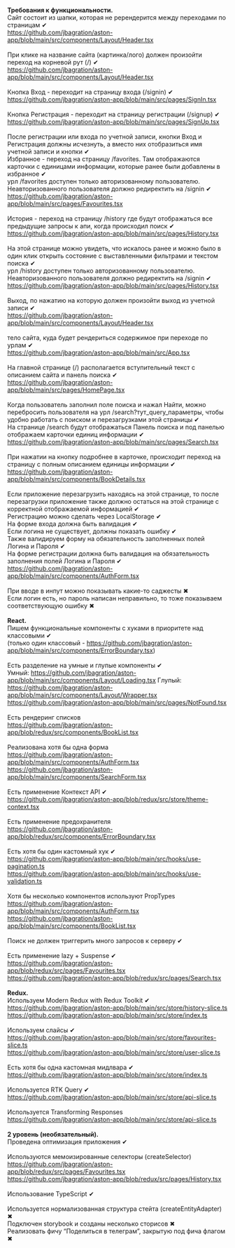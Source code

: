 <b>Требования к функциональности.</b><br>
Сайт состоит из шапки, которая не ререндерится между переходами по страницам ✔ <br>
https://github.com/jbagration/aston-app/blob/main/src/components/Layout/Header.tsx<br><br>
При клике на название сайта (картинка/лого) должен произойти переход на корневой рут (/) ✔<br>
https://github.com/jbagration/aston-app/blob/main/src/components/Layout/Header.tsx<br><br>
Кнопка Вход - переходит на страницу входа (/signin) ✔<br>
https://github.com/jbagration/aston-app/blob/main/src/pages/SignIn.tsx<br><br>
Кнопка Регистрация - переходит на страницу регистрации (/signup) ✔<br>
https://github.com/jbagration/aston-app/blob/main/src/pages/SignUp.tsx<br><br>
После регистрации или входа по учетной записи, кнопки Вход и Регистрация должны исчезнуть, а вместо них отобразиться имя учетной записи и кнопки ✔<br>
Избранное - переход на страницу /favorites. Там отображаются карточки с единицами информации, которые ранее были добавлены в избранное ✔<br>
урл /favorites доступен только авторизованному пользователю. Неавторизованного пользователя должно редиректить на /signin ✔<br>
https://github.com/jbagration/aston-app/blob/main/src/pages/Favourites.tsx<br><br>
История - переход на страницу /history где будут отображаться все предыдущие запросы к апи, когда происходил поиск ✔<br>
https://github.com/jbagration/aston-app/blob/main/src/pages/History.tsx<br><br>
На этой странице можно увидеть, что искалось ранее и можно было в один клик открыть состояние с выставленными фильтрами и текстом поиска ✔<br>
урл /history доступен только авторизованному пользователю. Неавторизованного пользователя должно редиректить на /signin ✔<br>
https://github.com/jbagration/aston-app/blob/main/src/pages/History.tsx<br><br>
Выход, по нажатию на которую должен произойти выход из учетной записи ✔<br>
https://github.com/jbagration/aston-app/blob/main/src/components/Layout/Header.tsx<br><br>
тело сайта, куда будет рендериться содержимое при переходе по урлам ✔<br>
https://github.com/jbagration/aston-app/blob/main/src/App.tsx<br><br>
На главной странице (/) располагается вступительный текст с описанием сайта и панель поиска ✔<br>
https://github.com/jbagration/aston-app/blob/main/src/pages/HomePage.tsx<br><br>
Когда пользователь заполнил поле поиска и нажал Найти, можно перебросить пользователя на урл /search?тут_query_параметры, чтобы удобно работать с поиском и перезагрузками этой страницы ✔<br>
На странице /search будут отображаться Панель поиска и под панелью отображаем карточки единиц информации ✔<br>
https://github.com/jbagration/aston-app/blob/main/src/pages/Search.tsx<br><br>
При нажатии на кнопку подробнее в карточке, происходит переход на страницу с полным описанием единицы информации ✔<br>
https://github.com/jbagration/aston-app/blob/main/src/components/BookDetails.tsx<br><br>
Если приложение перезагрузить находясь на этой странице, то после перезагрузки приложение также должно остаться на этой странице с корректной отображаемой информацией ✔<br>
Регистрацию можно сделать через LocalStorage ✔<br>
На форме входа должна быть валидация ✔<br>
Если логина не существует, должны показать ошибку ✔<br>
Также валидируем форму на обязательность заполненных полей Логина и Пароля ✔<br>
На форме регистрации должна быть валидация на обязательность заполнения полей Логина и Пароля ✔<br>
https://github.com/jbagration/aston-app/blob/main/src/components/AuthForm.tsx<br><br>
При вводе в инпут можно показывать какие-то саджесты ✖<br>
Если логин есть, но пароль написан неправильно, то тоже показываем соответствующую ошибку ✖<br><br>
<b>React.</b><br>
Пишем функциональные компоненты c хуками в приоритете над классовыми ✔<br>
(только один классовый - https://github.com/jbagration/aston-app/blob/main/src/components/ErrorBoundary.tsx)<br><br>
Есть разделение на умные и глупые компоненты ✔<br>
Умный:
https://github.com/jbagration/aston-app/blob/main/src/components/Layout/Loading.tsx
Глупый:
https://github.com/jbagration/aston-app/blob/main/src/components/Layout/Wrapper.tsx
https://github.com/jbagration/aston-app/blob/main/src/pages/NotFound.tsx
<br><br>
Есть рендеринг списков <br>
https://github.com/jbagration/aston-app/blob/redux/src/components/BookList.tsx<br><br>
Реализована хотя бы одна форма<br>
https://github.com/jbagration/aston-app/blob/main/src/components/AuthForm.tsx<br>
https://github.com/jbagration/aston-app/blob/main/src/components/SearchForm.tsx<br><br>
Есть применение Контекст API ✔<br>
https://github.com/jbagration/aston-app/blob/redux/src/store/theme-context.tsx<br><br>
Есть применение предохранителя<br>
https://github.com/jbagration/aston-app/blob/redux/src/components/ErrorBoundary.tsx<br><br>
Есть хотя бы один кастомный хук ✔<br>
https://github.com/jbagration/aston-app/blob/main/src/hooks/use-pagination.ts<br>
https://github.com/jbagration/aston-app/blob/main/src/hooks/use-validation.ts<br><br>
Хотя бы несколько компонентов используют PropTypes<br>
https://github.com/jbagration/aston-app/blob/main/src/components/AuthForm.tsx<br>
https://github.com/jbagration/aston-app/blob/main/src/components/BookList.tsx<br><br>
Поиск не должен триггерить много запросов к серверу ✔<br><br>
Есть применение lazy + Suspense ✔<br>
https://github.com/jbagration/aston-app/blob/redux/src/pages/Favourites.tsx<br>
https://github.com/jbagration/aston-app/blob/redux/src/pages/Search.tsx<br><br>
<b>Redux.</b><br>
Используем Modern Redux with Redux Toolkit ✔<br>
https://github.com/jbagration/aston-app/blob/main/src/store/history-slice.ts<br>
https://github.com/jbagration/aston-app/blob/main/src/store/index.ts<br><br>
Используем слайсы ✔<br>
https://github.com/jbagration/aston-app/blob/main/src/store/favourites-slice.ts<br>
https://github.com/jbagration/aston-app/blob/main/src/store/user-slice.ts<br><br>
Есть хотя бы одна кастомная мидлвара ✔<br>
https://github.com/jbagration/aston-app/blob/main/src/store/index.ts<br><br>
Используется RTK Query ✔<br>
https://github.com/jbagration/aston-app/blob/main/src/store/api-slice.ts<br><br>
Используется Transforming Responses <br>
https://github.com/jbagration/aston-app/blob/main/src/store/api-slice.ts<br><br>
<b>2 уровень (необязательный).</b><br>
Проведена оптимизация приложения ✔<br><br>
Используются мемоизированные селекторы (createSelector)<br>
https://github.com/jbagration/aston-app/blob/redux/src/pages/Favourites.tsx<br>
https://github.com/jbagration/aston-app/blob/redux/src/pages/History.tsx<br><br>
Использование TypeScript ✔<br><br>
Используется нормализованная структура стейта (createEntityAdapter) ✖<br>
Подключен storybook и созданы несколько сторисов ✖<br>
Реализовать фичу “Поделиться в телеграм”, закрытую под фича флагом ✖
